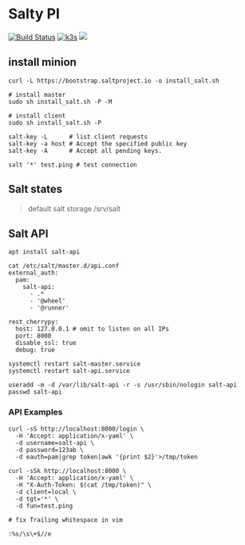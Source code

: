# Salty PI

[![Build Status](https://jenkins.tino.sh/buildStatus/icon?job=salty-pi%2Fmaster)](https://jenkins.tino.sh/job/salty-pi/job/master/)
[![k3s](https://img.shields.io/badge/run%20on%20-Raspberry%20Pi-red)](https://github.com/tinoschroeter/k8s.homelab)
![](https://img.shields.io/github/last-commit/tinoschroeter/salty-pi.svg?style=flat)

## install minion

```shell
curl -L https://bootstrap.saltproject.io -o install_salt.sh

# install master
sudo sh install_salt.sh -P -M

# install client 
sudo sh install_salt.sh -P
```

```shell
salt-key -L      # list client requests
salt-key -a host # Accept the specified public key
salt-key -A      # Accept all pending keys.
```

```shell
salt '*' test.ping # test connection
```
## Salt states 

> default salt storage 
/srv/salt

## Salt API

```shell
apt install salt-api

cat /etc/salt/master.d/api.conf
external_auth:
  pam:
    salt-api:
      - .*
      - '@wheel'
      - '@runner'

rest_cherrypy:
  host: 127.0.0.1 # omit to listen on all IPs
  port: 8000
  disable_ssl: true
  debug: true

systemctl restart salt-master.service
systemctl restart salt-api.service

useradd -m -d /var/lib/salt-api -r -s /usr/sbin/nologin salt-api
passwd salt-api
```

### API Examples

```shell
curl -sS http://localhost:8000/login \
  -H 'Accept: application/x-yaml' \
  -d username=salt-api \
  -d password=123ab \
  -d eauth=pam|grep token|awk '{print $2}'>/tmp/token
```

```shell
curl -sSk http://localhost:8000 \
  -H 'Accept: application/x-yaml' \
  -H "X-Auth-Token: $(cat /tmp/token)" \
  -d client=local \
  -d tgt='*' \
  -d fun=test.ping
```

```shell
# fix Trailing whitespace in vim

:%s/\s\+$//e
```
